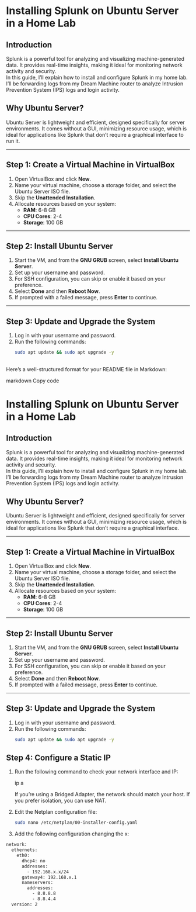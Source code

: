    
# Installing Splunk on Ubuntu Server in a Home Lab

## Introduction  
Splunk is a powerful tool for analyzing and visualizing machine-generated data. It provides real-time insights, making it ideal for monitoring network activity and security.  
In this guide, I’ll explain how to install and configure Splunk in my home lab. I’ll be forwarding logs from my Dream Machine router to analyze Intrusion Prevention System (IPS) logs and login activity.  

## Why Ubuntu Server?  
Ubuntu Server is lightweight and efficient, designed specifically for server environments. It comes without a GUI, minimizing resource usage, which is ideal for applications like Splunk that don’t require a graphical interface to run it.  

---

## Step 1: Create a Virtual Machine in VirtualBox  
1. Open VirtualBox and click **New**.  
2. Name your virtual machine, choose a storage folder, and select the Ubuntu Server ISO file.  
3. Skip the **Unattended Installation**.  
4. Allocate resources based on your system:  
   - **RAM**: 6-8 GB  
   - **CPU Cores**: 2-4  
   - **Storage**: 100 GB  

---

## Step 2: Install Ubuntu Server  
1. Start the VM, and from the **GNU GRUB** screen, select **Install Ubuntu Server**.  
2. Set up your username and password.  
3. For SSH configuration, you can skip or enable it based on your preference.  
4. Select **Done** and then **Reboot Now**.  
5. If prompted with a failed message, press **Enter** to continue.  

---

## Step 3: Update and Upgrade the System  
1. Log in with your username and password.  
2. Run the following commands:  
   ```bash
   sudo apt update && sudo apt upgrade -y
## 
Here’s a well-structured format for your README file in Markdown:

markdown
Copy code
# Installing Splunk on Ubuntu Server in a Home Lab

## Introduction  
Splunk is a powerful tool for analyzing and visualizing machine-generated data. It provides real-time insights, making it ideal for monitoring network activity and security.  
In this guide, I’ll explain how to install and configure Splunk in my home lab. I’ll be forwarding logs from my Dream Machine router to analyze Intrusion Prevention System (IPS) logs and login activity.  

## Why Ubuntu Server?  
Ubuntu Server is lightweight and efficient, designed specifically for server environments. It comes without a GUI, minimizing resource usage, which is ideal for applications like Splunk that don’t require a graphical interface.  

---

## Step 1: Create a Virtual Machine in VirtualBox  
1. Open VirtualBox and click **New**.  
2. Name your virtual machine, choose a storage folder, and select the Ubuntu Server ISO file.  
3. Skip the **Unattended Installation**.  
4. Allocate resources based on your system:  
   - **RAM**: 6-8 GB  
   - **CPU Cores**: 2-4  
   - **Storage**: 100 GB  

---

## Step 2: Install Ubuntu Server  
1. Start the VM, and from the **GNU GRUB** screen, select **Install Ubuntu Server**.  
2. Set up your username and password.  
3. For SSH configuration, you can skip or enable it based on your preference.  
4. Select **Done** and then **Reboot Now**.  
5. If prompted with a failed message, press **Enter** to continue.  

---

## Step 3: Update and Upgrade the System  
1. Log in with your username and password.  
2. Run the following commands:  
   ```bash
   sudo apt update && sudo apt upgrade -y
   
## Step 4: Configure a Static IP 

1. Run the following command to check your network interface and IP:
  
   ip a

   If you’re using a Bridged Adapter, the network should match your host. If you prefer isolation, you can use NAT.
   
2. Edit the Netplan configuration file:
   ```bash
   sudo nano /etc/netplan/00-installer-config.yaml
3. Add the following configuration changing the x:
```bash
network:
  ethernets:
    eth0:
      dhcp4: no
      addresses:
        - 192.168.x.x/24
      gateway4: 192.168.x.1
      nameservers:
        addresses:
          - 8.8.8.8
          - 8.8.4.4
  version: 2

